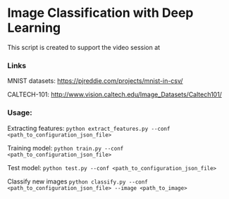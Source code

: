# Image Classification with Deep Learning
This script is created to support the video session at 

### Links
MNIST datasets: https://pjreddie.com/projects/mnist-in-csv/

CALTECH-101: http://www.vision.caltech.edu/Image_Datasets/Caltech101/

### Usage:
Extracting features:
`python extract_features.py --conf <path_to_configuration_json_file>`

Training model:
`python train.py --conf <path_to_configuration_json_file>`

Test model:
`python test.py --conf <path_to_configuration_json_file>`

Classify new images
`python classify.py --conf <path_to_configuration_json_file> --image <path_to_image>`


